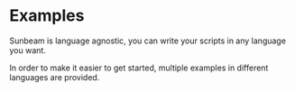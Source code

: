 # Examples

Sunbeam is language agnostic, you can write your scripts in any language you want.

In order to make it easier to get started, multiple examples in different languages are provided.
